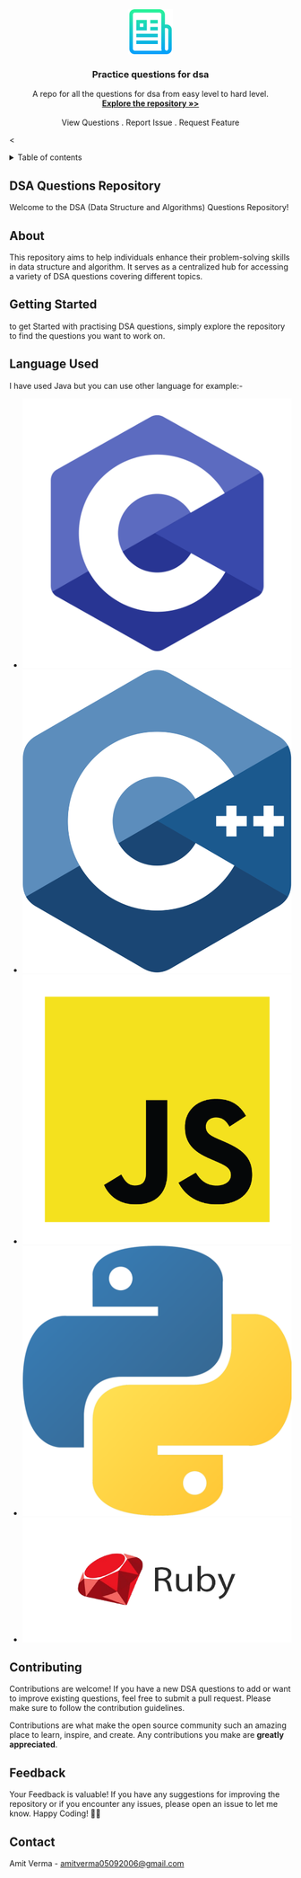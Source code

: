<div align="center">
<!-- repo link -->
<a href=""> 
<img src="images/logo.png" alt="logo" width="80" height="80">
</a>

<h3 align="center">Practice questions for dsa</h3>

<p align="center">
A repo for all the questions for dsa from easy level to hard level.
<br />
<a href=""><!-- repo link --><strong>Explore the repository »></strong></a>
<br />
<br />
<!-- repo link --> <a>View Questions</a>
.
<!-- issue link --><a>Report Issue</a>
.
<!-- issue link --><a>Request Feature</a>
</p>
</div>

<!-- Table of contents -->
<<details>
<summary>Table of contents</summary>
<ol>
<li><a href="#dsa-questions-repository">DSA Questions Repository</a></li>
<li><a href="#about">About</a></li>
<li><a href="#getting-started">Getting Started</a></li>
<li><a href="#language-used">Language Used</a></li>
<li><a href="#contributing">Contributing</a></li>
<li><a href="#feedback">Feedback</a></li>
<li><a href="contact">Contact</a></li>
</ol>
</details>

<!-- About -->
## DSA Questions Repository

Welcome to the DSA (Data Structure and Algorithms) Questions Repository! 

## About

This repository aims to help individuals enhance their problem-solving skills in data structure and algorithm. It serves as a centralized hub for accessing a variety of DSA questions covering different topics.

## Getting Started 

to get Started with practising DSA questions, simply explore the repository to find the questions you want to work on.

## Language Used

I have used Java but you can use other language for example:-
<ul>
<li><img src="images/C-logo.png"></li>
<li><img src="images/Cpp.png"></li>
<li><img src="images/Javascript.png"></li>
<li><img src="images/Python.png"></li>
<li><img src="images/Ruby.png"></li>
</ul>

## Contributing 
Contributions are welcome! If you have a new DSA questions to add or want to improve existing questions, feel free to submit a pull request. Please make sure to follow the contribution guidelines.

Contributions are what make the open source community such an amazing place to learn, inspire, and create. Any contributions you make are **greatly appreciated**.


## Feedback

Your Feedback is valuable! If you have any suggestions for improving the repository or if you encounter any issues, please open an issue to let me know.
Happy Coding! 🎉🚀


## Contact

Amit Verma - amitverma05092006@gmail.com
